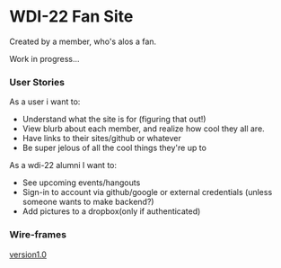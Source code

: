 # WDI-22 Fan Site

Created by a member, who's alos a fan.

Work in progress...

### User Stories

As a user i want to:
-  Understand what the site is for (figuring that out!)
-  View blurb about each member, and realize how cool they all are.
-  Have links to their sites/github or whatever
-  Be super jelous of all the cool things they're up to

As a wdi-22 alumni I want to:
-  See upcoming events/hangouts
-  Sign-in to account via github/google or external credentials (unless someone wants to make backend?)
-  Add pictures to a dropbox(only if authenticated)


### Wire-frames
[version1.0](https://projects.invisionapp.com/freehand/document/lCHnf9DSu)

